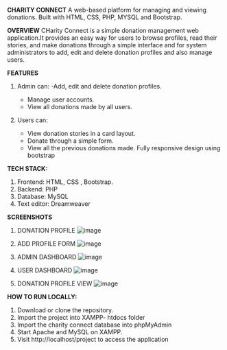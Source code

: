 **CHARITY CONNECT**
A web-based platform for managing and viewing donations. Built with HTML, CSS, PHP, MYSQL and Bootstrap.

**OVERVIEW**
CHarity Connect is a simple donation management web application.It provides an easy way for users to browse profiles, read their stories, 
and make donations through a simple interface and for system administrators to add, edit and delete donation profiles and also manage users.

**FEATURES**
1. Admin can:
   -Add, edit and delete donation profiles.
   - Manage user accounts.
   - View all donations made by all users.
   
3. Users can:
   - View donation stories in a card layout.
   - Donate through a simple form.
   - View all the previous donations made.
Fully responsive design using bootstrap

**TECH STACK:**
1. Frontend: HTML, CSS , Bootstrap.
2. Backend: PHP
3. Database: MySQL
4. Text editor: Dreamweaver

**SCREENSHOTS**
1. DONATION PROFILE
![image](https://github.com/user-attachments/assets/ca02101d-be1c-44db-8fff-cb5a61e17c38)

2. ADD PROFILE FORM
![image](https://github.com/user-attachments/assets/906e9b8b-8498-4143-b935-f564065721a6)

3. ADMIN DASHBOARD
![image](https://github.com/user-attachments/assets/20a5bd2c-3d16-4f49-9672-f5485386f516)

4. USER DASHBOARD
![image](https://github.com/user-attachments/assets/ab7e5cda-a33b-4e8d-90b5-94dbcf095b19)

5. DONATION PROFILE VIEW
![image](https://github.com/user-attachments/assets/f3a0b077-a339-4943-9ed4-2f4585669c17)

**HOW TO RUN LOCALLY:**
1. Download or clone the repository.
2. Import the project into XAMPP- htdocs folder
3. Import the charity connect database into phpMyAdmin
4. Start Apache and MySQL on XAMPP.
5. Visit http://localhost/project to access the application
